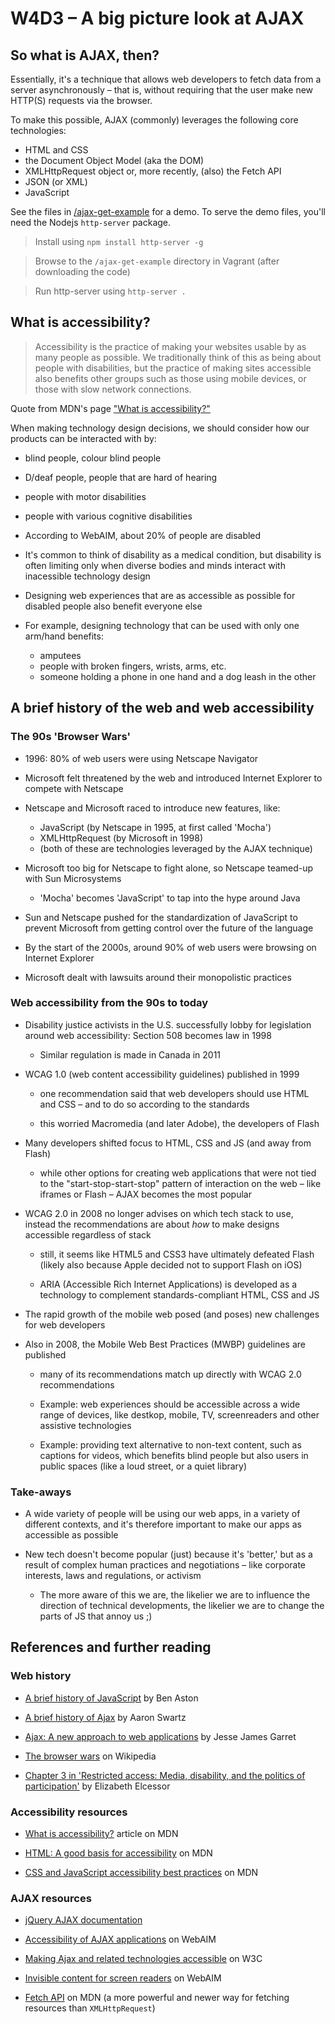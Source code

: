 # W4D3 – A big picture look at AJAX

## So what is AJAX, then?

Essentially, it's a technique that allows web developers
to fetch data from a server asynchronously – that is,
without requiring that the user make new HTTP(S) requests
via the browser.

To make this possible, AJAX (commonly) leverages the
following core technologies:

- HTML and CSS
- the Document Object Model (aka the DOM)
- XMLHttpRequest object or, more recently, (also) the
  Fetch API
- JSON (or XML)
- JavaScript

See the files in [/ajax-get-example](https://github.com/hora/lhl-w4d3/tree/master/ajax-get-example) for a demo. To
serve the demo files, you'll need the Nodejs `http-server`
package.

> Install using `npm install http-server -g`

> Browse to the `/ajax-get-example` directory in Vagrant
> (after downloading the code)

> Run http-server using `http-server .`

## What is accessibility?

> Accessibility is the practice of making your websites
> usable by as many people as possible. We traditionally
> think of this as being about people with disabilities,
> but the practice of making sites accessible also
> benefits other groups such as those using mobile
> devices, or those with slow network connections.

Quote from MDN's page ["What is
accessibility?"](https://developer.mozilla.org/en-US/docs/Learn/Accessibility/What_is_accessibility)

When making technology design decisions, we should
consider how our products can be interacted with by:
  
- blind people, colour blind people
- D/deaf people, people that are hard of hearing
- people with motor disabilities
- people with various cognitive disabilities

- According to WebAIM, about 20% of people are disabled

- It's common to think of disability as a medical
  condition, but disability is often limiting only when
  diverse bodies and minds interact with inacessible
  technology design

- Designing web experiences that are as accessible as
  possible for disabled people also benefit everyone else

- For example, designing technology that can be used with
  only one arm/hand benefits:

    - amputees
    - people with broken fingers, wrists, arms, etc.
    - someone holding a phone in one hand and a dog leash
      in the other

## A brief history of the web and web accessibility

### The 90s 'Browser Wars'

- 1996: 80% of web users were using Netscape Navigator

- Microsoft felt threatened by the web and introduced
  Internet Explorer to compete with Netscape

- Netscape and Microsoft raced to introduce new features,
  like:

  - JavaScript (by Netscape in 1995, at first called
    'Mocha')
  - XMLHttpRequest (by Microsoft in 1998)
  - (both of these are technologies leveraged by the AJAX
    technique)

- Microsoft too big for Netscape to fight alone, so
  Netscape teamed-up with Sun Microsystems

  - 'Mocha' becomes 'JavaScript' to tap into the hype
    around Java

- Sun and Netscape pushed for the standardization of
  JavaScript to prevent Microsoft from getting control
  over the future of the language

- By the start of the 2000s, around 90% of web users were
  browsing on Internet Explorer

- Microsoft dealt with lawsuits around their monopolistic
  practices

### Web accessibility from the 90s to today

- Disability justice activists in the U.S. successfully
  lobby for legislation around web accessibility: Section
  508 becomes law in 1998

  - Similar regulation is made in Canada in 2011

- WCAG 1.0 (web content accessibility guidelines)
  published in 1999

  - one recommendation said that web developers should use
    HTML and CSS – and to do so according to the standards

  - this worried Macromedia (and later Adobe), the
    developers of Flash

- Many developers shifted focus to HTML, CSS and JS (and
  away from Flash)

  - while other options for creating web applications that
    were not tied to the "start-stop-start-stop" pattern
    of interaction on the web – like iframes or Flash –
    AJAX becomes the most popular

- WCAG 2.0 in 2008 no longer advises on which tech stack
  to use, instead the recommendations are about _how_ to
  make designs accessible regardless of stack

  - still, it seems like HTML5 and CSS3 have ultimately
    defeated Flash (likely also because Apple decided not
    to support Flash on iOS)

  - ARIA (Accessible Rich Internet Applications) is
    developed as a technology to complement
    standards-compliant HTML, CSS and JS

- The rapid growth of the mobile web posed (and poses) new
  challenges for web developers

- Also in 2008, the Mobile Web Best Practices (MWBP)
  guidelines are published

  - many of its recommendations match up directly with
    WCAG 2.0 recommendations

  - Example: web experiences should be accessible across a
    wide range of devices, like destkop, mobile, TV, 
    screenreaders and other assistive technologies

  - Example: providing text alternative to non-text
    content, such as captions for videos, which benefits
    blind people but also users in public spaces (like a
    loud street, or a quiet library)

### Take-aways

- A wide variety of people will be using our web apps, in
  a variety of different contexts, and it's therefore
  important to make our apps as accessible as possible

- New tech doesn't become popular (just) because it's
  'better,' but as a result of complex human practices and
  negotiations – like corporate interests, laws and
  regulations, or activism

  - The more aware of this we are, the likelier we are to
    influence the direction of technical developments, the
    likelier we are to change the parts of JS that annoy
    us ;)

## References and further reading

### Web history

- [A brief history of JavaScript](https://medium.com/@benastontweet/lesson-1a-the-history-of-javascript-8c1ce3bffb17) by Ben Aston

- [A brief history of Ajax](http://www.aaronsw.com/weblog/ajaxhistory) by Aaron Swartz

- [Ajax: A new approach to web applications](https://pdfs.semanticscholar.org/c440/ae765ff19ddd3deda24a92ac39cef9570f1e.pdf) by Jesse
  James Garret

- [The browser wars](https://en.wikipedia.org/wiki/Browser_wars) on Wikipedia

- [Chapter 3 in 'Restricted access: Media, disability, and
  the politics of participation'](https://drive.google.com/open?id=1MbngEXM2MQqkdGIC_T7_FxzEyKNv3kpY) by Elizabeth Elcessor

### Accessibility resources

- [What is accessibility?](https://developer.mozilla.org/en-US/docs/Learn/Accessibility/What_is_accessibility) article on MDN

- [HTML: A good basis for accessibility](https://developer.mozilla.org/en-US/docs/Learn/Accessibility/HTML) on MDN

- [CSS and JavaScript accessibility best practices](https://developer.mozilla.org/en-US/docs/Learn/Accessibility/CSS_and_JavaScript) on MDN

### AJAX resources

- [jQuery AJAX documentation](https://api.jquery.com/jquery.ajax/)

- [Accessibility of AJAX applications](https://webaim.org/techniques/ajax/) on WebAIM

- [Making Ajax and related technologies accessible](https://www.w3.org/WAI/standards-guidelines/aria/#making-ajax-and-related-technologies-accessible) on W3C

- [Invisible content for screen readers](https://webaim.org/techniques/css/invisiblecontent/) on WebAIM

- [Fetch API](https://developer.mozilla.org/en-US/docs/Web/API/Fetch_API) on MDN (a more powerful and newer way for fetching resources than `XMLHttpRequest`)

